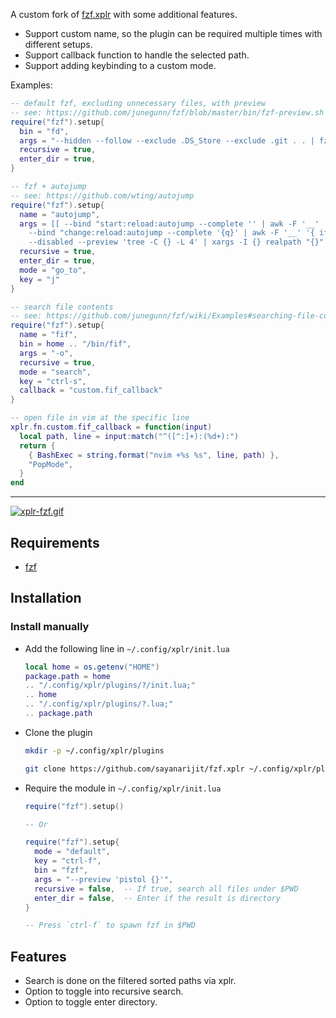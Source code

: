 A custom fork of [fzf.xplr](https://github.com/twio142/fzf.xplr) with some additional features.

- Support custom name, so the plugin can be required multiple times with different setups.
- Support callback function to handle the selected path.
- Support adding keybinding to a custom mode.

Examples:

```lua
-- default fzf, excluding unnecessary files, with preview
-- see: https://github.com/junegunn/fzf/blob/master/bin/fzf-preview.sh
require("fzf").setup{
  bin = "fd",
  args = "--hidden --follow --exclude .DS_Store --exclude .git . . | fzf -m --preview '$XDG_CONFIG_HOME/fzf/fzf-preview.sh {}'",
  recursive = true,
  enter_dir = true,
}

-- fzf + autojump
-- see: https://github.com/wting/autojump
require("fzf").setup{
  name = "autojump",
  args = [[ --bind "start:reload:autojump --complete '' | awk -F '__' '{ if (!seen[tolower(\$3)]++) print \$3 }'" \
    --bind "change:reload:autojump --complete '{q}' | awk -F '__' '{ if (!seen[tolower(\$3)]++) print \$3 }'" \
    --disabled --preview 'tree -C {} -L 4' | xargs -I {} realpath "{}" ]],
  recursive = true,
  enter_dir = true,
  mode = "go_to",
  key = "j"
}

-- search file contents
-- see: https://github.com/junegunn/fzf/wiki/Examples#searching-file-contents
require("fzf").setup{
  name = "fif",
  bin = home .. "/bin/fif",
  args = "-o",
  recursive = true,
  mode = "search",
  key = "ctrl-s",
  callback = "custom.fif_callback"
}

-- open file in vim at the specific line
xplr.fn.custom.fif_callback = function(input)
  local path, line = input:match("^([^:]+):(%d+):")
  return {
    { BashExec = string.format("nvim +%s %s", line, path) },
    "PopMode",
  }
end
```

---

[![xplr-fzf.gif](https://s4.gifyu.com/images/xplr-fzf.gif)](https://gifyu.com/image/rG21)

## Requirements

- [fzf](https://github.com/junegunn/fzf)

## Installation

### Install manually

- Add the following line in `~/.config/xplr/init.lua`

  ```lua
  local home = os.getenv("HOME")
  package.path = home
  .. "/.config/xplr/plugins/?/init.lua;"
  .. home
  .. "/.config/xplr/plugins/?.lua;"
  .. package.path
  ```

- Clone the plugin

  ```bash
  mkdir -p ~/.config/xplr/plugins

  git clone https://github.com/sayanarijit/fzf.xplr ~/.config/xplr/plugins/fzf
  ```

- Require the module in `~/.config/xplr/init.lua`

  ```lua
  require("fzf").setup()

  -- Or

  require("fzf").setup{
    mode = "default",
    key = "ctrl-f",
    bin = "fzf",
    args = "--preview 'pistol {}'",
    recursive = false,  -- If true, search all files under $PWD
    enter_dir = false,  -- Enter if the result is directory
  }

  -- Press `ctrl-f` to spawn fzf in $PWD
  ```

## Features

- Search is done on the filtered sorted paths via xplr.
- Option to toggle into recursive search.
- Option to toggle enter directory.
